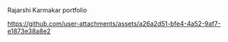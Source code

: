 Rajarshi Karmakar portfolio 


https://github.com/user-attachments/assets/a26a2d51-bfe4-4a52-9af7-e1873e38a8e2

